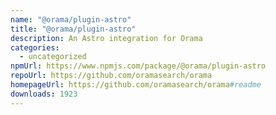 ```yaml
---
name: "@orama/plugin-astro"
title: "@orama/plugin-astro"
description: An Astro integration for Orama
categories:
  - uncategorized
npmUrl: https://www.npmjs.com/package/@orama/plugin-astro
repoUrl: https://github.com/oramasearch/orama
homepageUrl: https://github.com/oramasearch/orama#readme
downloads: 1923
---
```


